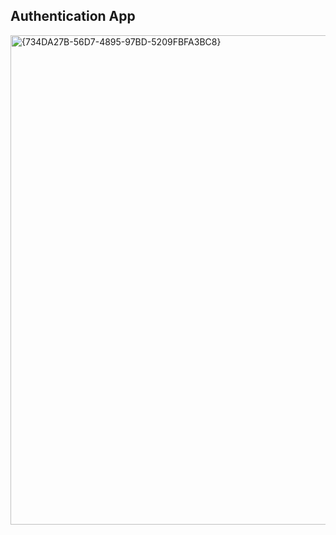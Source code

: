 ## Authentication App

<img width="783" alt="{734DA27B-56D7-4895-97BD-5209FBFA3BC8}" src="https://github.com/user-attachments/assets/e3491123-1b66-44e3-8aea-c05c9efff58f">
